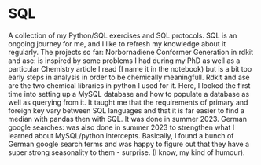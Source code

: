 # SQL
A collection of my Python/SQL exercises and SQL protocols. SQL is an ongoing journey for me, and I like to refresh my knowledge about it regularly.
The projects so far:
Norbornadiene Conformer Generation in rdkit and ase: is inspired by some problems I had during my PhD as well as a particular Chemistry article I read (I name it in the notebook) but is a bit too early steps in analysis in order to be chemically meaningfull. Rdkit and ase are the two chemical libraries in python I used for it. Here, I looked the first time into setting up a MySQL database and how to populate a database as well as querying from it. It taught me that the requirements of primary and foreign key vary between SQL languages and that it is far easier to find a median with pandas then with SQL. It was done in summer 2023.
German google searches: was also done in summer 2023 to strengthen what I learned about MySQL/python intercepts. Basically, I found a bunch of German google search terms and was happy to figure out that they have a super strong seasonality to them - surprise. (I know, my kind of humour).

